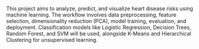 This project aims to analyze, predict, and visualize heart disease risks using machine
learning. The workflow involves data preprocessing, feature selection, dimensionality
reduction (PCA), model training, evaluation, and deployment. Classification models like
Logistic Regression, Decision Trees, Random Forest, and SVM will be used, alongside
K-Means and Hierarchical Clustering for unsupervised learning.

